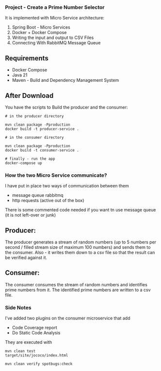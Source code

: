 ### Project - Create a Prime Number Selector

It is implemented with Micro Service architecture:

1) Spring Boot - Micro Services
2) Docker + Docker Compose
3) Writing the input and output to CSV Files
4) Connecting With RabbitMQ Message Queue

## Requirements

- Docker Compose
- Java 21
- Maven - Build and Dependency Management System

## After Download

You have the scripts to Build the producer and the consumer:

```
# in the producer directory

mvn clean package -Pproduction
docker build -t producer-service .

# in the consumer directory

mvn clean package -Pproduction
docker build -t consumer-service .

# finally - run the app
docker-compose up
```

### How the two Micro Service communicate?

I have put in place two ways of communication between them
- message queue rabbitmq 
- http requests (active out of the box)

There is some commented code needed if you want tn use message queue (it is not left-over or junk)


## Producer:
The producer generates a stream of random numbers (up to 5 numbers per second /
filled stream size of maximum 100 numbers) and sends them to the consumer. 
Also - it writes them down to a csv file so that the result can be verified against it.

## Consumer:
The consumer consumes the stream of random numbers and identifies prime numbers from it. 
The identified prime numbers are written to a csv file. 


### Side Notes

I've added two plugins on the consumer microservice that add 
- Code Coverage report
- Do Static Code Analysis

They are executed with 

```
mvn clean test
target/site/jococo/index.html
```

```
mvn clean verify spotbugs:check
```

